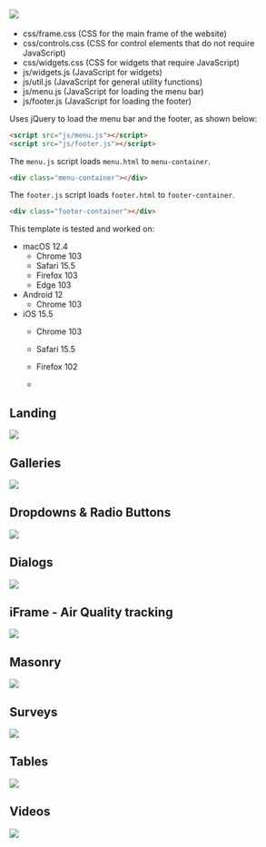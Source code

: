 ## ![](https://github.com/KarmaScripter/BudgetWeb/blob/main/img/BudgetWeb.png)

- css/frame.css (CSS for the main frame of the website)
- css/controls.css (CSS for control elements that do not require JavaScript)
- css/widgets.css (CSS for widgets that require JavaScript)
- js/widgets.js (JavaScript for widgets)
- js/util.js (JavaScript for general utility functions)
- js/menu.js (JavaScript for loading the menu bar)
- js/footer.js (JavaScript for loading the footer)

Uses jQuery to load the menu bar and the footer, as shown below:
```html
<script src="js/menu.js"></script>
<script src="js/footer.js"></script>
```
The `menu.js` script loads `menu.html` to `menu-container`.
```html
<div class="menu-container"></div>
```
The `footer.js` script loads `footer.html` to `footer-container`.
```html
<div class="footer-container"></div>
```

This template is tested and worked on:
- macOS 12.4
  - Chrome 103
  - Safari 15.5
  - Firefox 103
  - Edge 103
- Android 12
  - Chrome 103
- iOS 15.5
  - Chrome 103
  - Safari 15.5
  - Firefox 102
 
  - 

## Landing
![](https://github.com/KarmaScripter/BudgetWeb/blob/main/etc/github/Overview.PNG)

## Galleries
![](https://github.com/KarmaScripter/BudgetWeb/blob/main/etc/github/Gallery.PNG)

## Dropdowns & Radio Buttons
![](https://github.com/KarmaScripter/BudgetWeb/blob/main/etc/github/Dropdowns.PNG)

## Dialogs
![](https://github.com/KarmaScripter/BudgetWeb/blob/main/etc/github/Dialogs.PNG)

## iFrame - Air Quality tracking
![](https://github.com/KarmaScripter/BudgetWeb/blob/main/etc/github/Iframe.PNG)

## Masonry
![](https://github.com/KarmaScripter/BudgetWeb/blob/main/etc/github/Masonry.PNG)

## Surveys
![](https://github.com/KarmaScripter/BudgetWeb/blob/main/etc/github/Surveys.PNG)

## Tables
![](https://github.com/KarmaScripter/BudgetWeb/blob/main/etc/github/Tables.PNG)

## Videos
![](https://github.com/KarmaScripter/BudgetWeb/blob/main/etc/github/Video.PNG)

